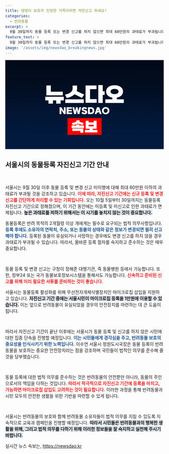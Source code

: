 ```yaml
---
title: 댕댕이 보호자 진정한 가족이라면 자진신고 하세요!
categories:
  - 반려동물
excerpt: >
  9월 30일까지 동물 등록 또는 변경 신고를 하지 않으면 최대 60만원의 과태료가 부과됩니다. 하지만 오는 5일부터 한 달간 자진신고 기간에 등록하면 과태료가 면제되므로, 기회를 놓치지 마세요!
feature_text: >
  9월 30일까지 동물 등록 또는 변경 신고를 하지 않으면 최대 60만원의 과태료가 부과됩니다. 하지만 오는 5일부터 한 달간 자진신고 기간에 등록하면 과태료가 면제되므로, 기회를 놓치지 마세요!
image: '/assets/img/newsdao_breakingnews.jpg'
---
```


<p><img src="/assets/img/newsdao_breakingnews.jpg" alt="flaretime 속보" /></p>

<h2 data-ke-size="size26">서울시의 동물등록 자진신고 기간 안내</h2>

<p data-ke-size="size16">&nbsp;</p>

<p>서울시는 9월 30일 이후 동물 등록 및 변경 신고 미이행에 대해 최대 60만원 이하의 과태료가 부과될 것을 강조하고 있습니다. <b><span style="color: #ee2323;">이에 따라, 자진신고 기간에는 신규 등록 및 변경 신고를 간단하게 처리할 수 있는 기회입니다.</span></b> 오는 10월 5일부터 30일까지는 동물등록 자진신고 기간으로 정해졌으며, 이 기간 동안에는 미등록 및 미신고로 인한 과태료가 면제됩니다. <b><span style="background-color: #21538527;">높은 과태료를 피하기 위해서는 이 시기를 놓치지 않는 것이 중요합니다.</span></b></p>

<p>동물등록은 반려 목적의 2개월령 이상 개에게는 필수로 요구되는 법적 의무사항입니다. <b><span style="color: #1a5490;">등록 후에도 소유자의 연락처, 주소, 또는 동물의 상태와 같은 정보가 변경되면 필히 신고해야 합니다.</span></b> 등록된 동물이 유실되거나 사망하는 경우에도 변경 신고를 하지 않을 경우 과태료가 부과될 수 있습니다. 따라서, 올바른 등록 절차를 숙지하고 준수하는 것은 매우 중요합니다.</p>

<p data-ke-size="size16">&nbsp;</p>

<p>동물 등록 및 변경 신고는 구청이 정해준 대행기관, 즉 동물병원 등에서 가능합니다. 또한, 정부24 또는 국가 동물보호정보시스템을 통해서도 가능합니다. <b><span style="color: #ee2323;">신속하고 준비된 신고를 위해 미리 필요한 서류를 준비하는 것이 좋습니다.</span></b></p>

<p>서울시는 동물등록 활성화를 위해 무선전자개체식별장치인 마이크로칩 삽입을 지원하고 있습니다. <b><span style="background-color: #21538527;">자진신고 기간 중에는 서울시민이 마이크로칩 등록을 1만원에 이용할 수 있습니다.</span></b> 이는 앞으로 반려동물이 유실되었을 경우의 안전장치를 마련하는 데 큰 도움이 됩니다.</p>

<p data-ke-size="size16">&nbsp;</p>

<p>따라서 자진신고 기간이 끝난 이후에는 서울시가 동물 등록 및 신고를 하지 않은 시민에 대한 집중 단속을 진행할 예정입니다. <b><span style="color: #1a5490;">이는 시민들에게 경각심을 주고, 반려동물 보호의 중요성을 인식시키기 위한 노력입니다.</span></b> 이수연 서울시 정원도시국장은 동물 등록이 반려동물을 보호하는 중요한 안전장치라는 점을 강조하며 국민들이 법적인 의무를 준수해 줄 것을 당부했습니다.</p>

<p data-ke-size="size16">&nbsp;</p>

<p>동물 등록에 대한 법적 의무를 준수하는 것은 반려동물의 안전뿐만 아니라, 동물의 주인으로서의 책임을 다하는 것입니다. <b><span style="color: #ee2323;">따라서 적극적으로 자진신고 기간에 등록을 마치고, 가능하면 마이크로칩 삽입도 고려하는 것이 필요합니다.</span></b> 이러한 과정을 통해 반려동물과 시민 모두의 안전한 생활을 위한 기반을 마련할 수 있게 됩니다. </p>

<p data-ke-size="size16">&nbsp;</p>

<p>서울시는 반려동물의 보호와 함께 반려동물 소유자들이 법적 의무를 지킬 수 있도록 지속적으로 교육과 캠페인을 진행할 예정입니다. <b><span style="background-color: #21538527;">따라서 시민들은 반려동물과의 행복한 생활을 위해, 그리고 법적 의무를 다하기 위해 이러한 정보들을 잘 숙지하고 실천해 주시기 바랍니다.</span></b></p>
실시간 뉴스 속보는, <a href="https://newsdao.kr" rel="dofollow">https://newsdao.kr</a>


